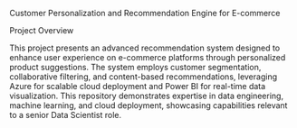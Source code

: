 Customer Personalization and Recommendation Engine for E-commerce

Project Overview

This project presents an advanced recommendation system designed to enhance user experience on e-commerce platforms through personalized product suggestions. The system employs customer segmentation, collaborative filtering, and content-based recommendations, leveraging Azure for scalable cloud deployment and Power BI for real-time data visualization. This repository demonstrates expertise in data engineering, machine learning, and cloud deployment, showcasing capabilities relevant to a senior Data Scientist role.
